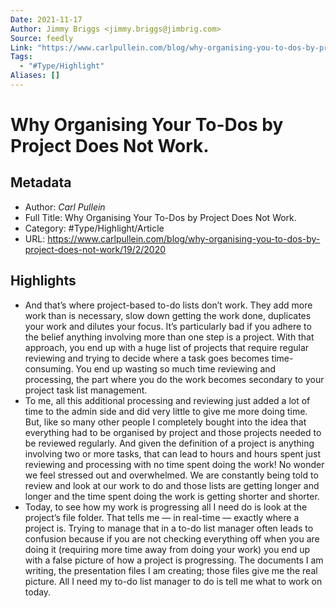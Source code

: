 ```yaml
---
Date: 2021-11-17
Author: Jimmy Briggs <jimmy.briggs@jimbrig.com>
Source: feedly
Link: "https://www.carlpullein.com/blog/why-organising-you-to-dos-by-project-does-not-work/19/2/2020"
Tags:
  - "#Type/Highlight"
Aliases: []
---
```


# Why Organising Your To-Dos by Project Does Not Work.

## Metadata

* Author: *Carl Pullein*
* Full Title: Why Organising Your To-Dos by Project Does Not Work.
* Category: #Type/Highlight/Article
* URL: https://www.carlpullein.com/blog/why-organising-you-to-dos-by-project-does-not-work/19/2/2020

## Highlights

* And that’s where project-based to-do lists don’t work. They add more work than is necessary, slow down getting the work done, duplicates your work and dilutes your focus. It’s particularly bad if you adhere to the belief anything involving more than one step is a project. With that approach, you end up with a huge list of projects that require regular reviewing and trying to decide where a task goes becomes time-consuming. You end up wasting so much time reviewing and processing, the part where you do the work becomes secondary to your project task list management.
* To me, all this additional processing and reviewing just added a lot of time to the admin side and did very little to give me more doing time. But, like so many other people I completely bought into the idea that everything had to be organised by project and those projects needed to be reviewed regularly. And given the definition of a project is anything involving two or more tasks, that can lead to hours and hours spent just reviewing and processing with no time spent doing the work! No wonder we feel stressed out and overwhelmed. We are constantly being told to review and look at our work to do and those lists are getting longer and longer and the time spent doing the work is getting shorter and shorter.
* Today, to see how my work is progressing all I need do is look at the project’s file folder. That tells me — in real-time — exactly where a project is. Trying to manage that in a to-do list manager often leads to confusion because if you are not checking everything off when you are doing it (requiring more time away from doing your work) you end up with a false picture of how a project is progressing. The documents I am writing, the presentation files I am creating; those files give me the real picture. All I need my to-do list manager to do is tell me what to work on today.
